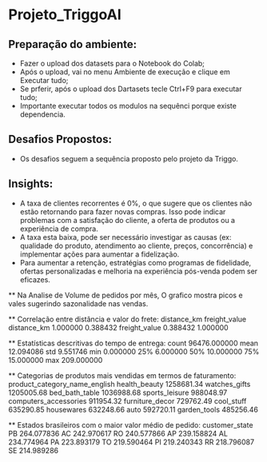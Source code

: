 # Projeto_TriggoAI
## Preparação do ambiente:
- Fazer o upload dos datasets para o Notebook do Colab;
- Após o upload, vai no menu Ambiente de execução e clique em Executar tudo;
- Se prferir, após o upload dos Dartasets tecle Ctrl+F9 para executar tudo;
- Importante executar todos os modulos na sequênci porque existe dependencia.

## Desafios Propostos:
- Os desafios seguem a sequência proposto pelo projeto da Triggo.

## Insights:
- A taxa de clientes recorrentes é 0%, o que sugere que os clientes não estão retornando para fazer novas compras. Isso pode indicar problemas com a satisfação do cliente, a oferta de produtos ou a experiência de compra.
- A taxa esta baixa, pode ser necessário investigar as causas (ex: qualidade do produto, atendimento ao cliente, preços, concorrência) e implementar ações para aumentar a fidelização.
- Para aumentar a retenção, estratégias como programas de fidelidade, ofertas personalizadas e melhoria na experiência pós-venda podem ser eficazes.

** Na Analise de Volume de pedidos por mês, O grafico mostra picos e vales sugerindo sazonalidade nas vendas.


** Correlação entre distância e valor do frete:
               distance_km  freight_value
distance_km       1.000000       0.388432
freight_value     0.388432       1.000000

** Estatísticas descritivas do tempo de entrega:
count    96476.000000
mean        12.094086
std          9.551746
min          0.000000
25%          6.000000
50%         10.000000
75%         15.000000
max        209.000000

** Categorias de produtos mais vendidas em termos de faturamento:
product_category_name_english
health_beauty            1258681.34
watches_gifts            1205005.68
bed_bath_table           1036988.68
sports_leisure            988048.97
computers_accessories     911954.32
furniture_decor           729762.49
cool_stuff                635290.85
housewares                632248.66
auto                      592720.11
garden_tools              485256.46

** Estados brasileiros com o maior valor médio de pedido:
customer_state
PB    264.077836
AC    242.970617
RO    240.577866
AP    239.158824
AL    234.774964
PA    223.893179
TO    219.590464
PI    219.240343
RR    218.796087
SE    214.989286
